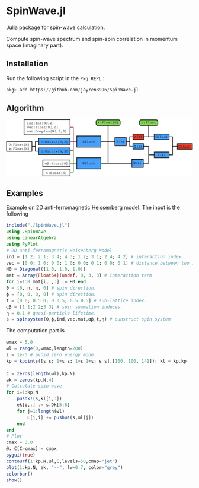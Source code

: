 # SpinWave.jl
Julia package for spin-wave calculation.

Compute spin-wave spectrum and spin-spin correlation in momentum space (imaginary part).

## Installation

Run the following script in the ```Pkg REPL``` :

```julia
pkg> add https://github.com/jayren3996/SpinWave.jl
```

## Algorithm

![Algorithm](Algorithm.jpg)

## Examples 

Example on 2D anti-ferromagnetic Heissenberg model. The input is the following
```julia
include("./SpinWave.jl")
using .SpinWave
using LinearAlgebra
using PyPlot
# 2D anti-ferromagnetic Heisenberg Model
ind = [1 2; 2 1; 3 4; 4 3; 1 2; 3 1; 2 4; 4 2] # interaction index.
vec = [0 0; 1 0; 0 0; 1 0; 0 0; 0 1; 0 0; 0 1] # distance between two interacting sites.
H0 = Diagonal([1.0, 1.0, 1.0])
mat = Array{Float64}(undef, 8, 3, 3) # interaction term.
for i=1:8 mat[i,:,:] .= H0 end
θ = [0, π, π, 0] # spin direction.
ϕ = [0, 0, 0, 0] # spin direction.
t = [0 0; 0.5 0; 0 0.5; 0.5 0.5] # sub-lattice index.
αβ = [1 1;2 2;3 3] # spin summation indeces.
η = 0.1 # quasi-particle lifetime.
s = spinsystem(θ,ϕ,ind,vec,mat,αβ,t,η) # cunstruct spin system
```
The computation part is
```julia
ωmax = 5.0
ωl = range(0,ωmax,length=200)
ε = 1e-5 # avoid zero energy mode
kp = kpoints([ε ε; 1+ε ε; 1+ε 1+ε; ε ε],[100, 100, 141]); kl = kp.kp

C = zeros(length(ωl),kp.N)
ek = zeros(kp.N,4)
# Calculate spin wave
for i=1:kp.N
    pushk!(s,kl[i,:])
    ek[i,:] .= s.Dk[5:8]
    for j=1:length(ωl)
        C[j,i] += pushω!(s,ωl[j])
    end
end
# Plot
cmax = 3.0
@. C[C>cmax] = cmax
pygui(true)
contourf(1:kp.N,ωl,C,levels=50,cmap="jet")
plot(1:kp.N, ek, "--", lw=0.7, color="grey")
colorbar()
show()
```
